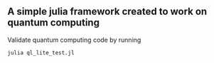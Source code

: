 ## A simple julia framework created to work on quantum computing

Validate quantum computing code by running
```
julia ql_lite_test.jl
```